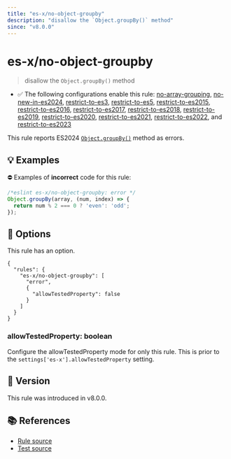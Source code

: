 ```yaml
---
title: "es-x/no-object-groupby"
description: "disallow the `Object.groupBy()` method"
since: "v8.0.0"
---
```


# es-x/no-object-groupby
> disallow the `Object.groupBy()` method

- ✅ The following configurations enable this rule: [no-array-grouping], [no-new-in-es2024], [restrict-to-es3], [restrict-to-es5], [restrict-to-es2015], [restrict-to-es2016], [restrict-to-es2017], [restrict-to-es2018], [restrict-to-es2019], [restrict-to-es2020], [restrict-to-es2021], [restrict-to-es2022], and [restrict-to-es2023]

This rule reports ES2024 [`Object.groupBy()`](https://github.com/tc39/proposal-array-grouping) method as errors.

## 💡 Examples

⛔ Examples of **incorrect** code for this rule:

<eslint-playground type="bad">

```js
/*eslint es-x/no-object-groupby: error */
Object.groupBy(array, (num, index) => {
  return num % 2 === 0 ? 'even': 'odd';
});
```

</eslint-playground>

## 🔧 Options

This rule has an option.

```jsonc
{
  "rules": {
    "es-x/no-object-groupby": [
      "error",
      {
        "allowTestedProperty": false
      }
    ]
  }
}
```

### allowTestedProperty: boolean

Configure the allowTestedProperty mode for only this rule.
This is prior to the `settings['es-x'].allowTestedProperty` setting.

## 🚀 Version

This rule was introduced in v8.0.0.

## 📚 References

- [Rule source](https://github.com/eslint-community/eslint-plugin-es-x/blob/master/lib/rules/no-object-groupby.js)
- [Test source](https://github.com/eslint-community/eslint-plugin-es-x/blob/master/tests/lib/rules/no-object-groupby.js)

[no-array-grouping]: ../configs/index.md#no-array-grouping
[no-new-in-es2024]: ../configs/index.md#no-new-in-es2024
[restrict-to-es3]: ../configs/index.md#restrict-to-es3
[restrict-to-es5]: ../configs/index.md#restrict-to-es5
[restrict-to-es2015]: ../configs/index.md#restrict-to-es2015
[restrict-to-es2016]: ../configs/index.md#restrict-to-es2016
[restrict-to-es2017]: ../configs/index.md#restrict-to-es2017
[restrict-to-es2018]: ../configs/index.md#restrict-to-es2018
[restrict-to-es2019]: ../configs/index.md#restrict-to-es2019
[restrict-to-es2020]: ../configs/index.md#restrict-to-es2020
[restrict-to-es2021]: ../configs/index.md#restrict-to-es2021
[restrict-to-es2022]: ../configs/index.md#restrict-to-es2022
[restrict-to-es2023]: ../configs/index.md#restrict-to-es2023
